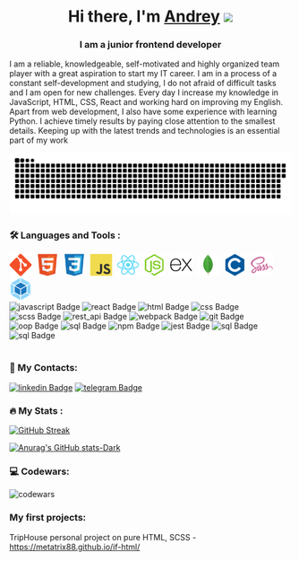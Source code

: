 
<h1 align="center">Hi there, I'm <a href="https://www.linkedin.com/in/andrey-davidovich-%E2%9C%8C-718b30248/" target="_blank">Andrey</a> 
<img src="https://github.com/blackcater/blackcater/raw/main/images/Hi.gif" height="32"/></h1>
<h3 align="center">I am a junior frontend developer</h3>
I am a reliable, knowledgeable, self-motivated and highly organized team player with a great aspiration to start my IT career.
 I am in a process of a constant self-development and studying, I do not afraid of difficult tasks and I am open for new challenges. 
Every day I increase my knowledge in JavaScript, HTML, CSS, React and working hard on improving my English. Apart from web development, I also have some experience with learning Python.
 I achieve timely results by paying close attention to the smallest details. Keeping up with the latest trends and technologies is an essential part of my work

<p align="center">
 <img width="600" src="assets/github-snake.svg" alt="snake"/>
</p>

### :hammer_and_wrench: Languages and Tools :

<div>
  <img src="https://github.com/devicons/devicon/blob/master/icons/git/git-original.svg" title="git" alt="git" width="40" height="40"/>&nbsp
  <img src="https://github.com/devicons/devicon/blob/master/icons/html5/html5-original.svg" title="html5" alt="html5" width="40" height="40"/>&nbsp
  <img src="https://github.com/devicons/devicon/blob/master/icons/css3/css3-original.svg" title="css" alt="css" width="40" height="40"/>&nbsp
  <img src="https://github.com/devicons/devicon/blob/master/icons/javascript/javascript-original.svg" title="javascript" alt="javascript" width="40" height="40"/>&nbsp
  <img src="https://github.com/devicons/devicon/blob/master/icons/react/react-original.svg" title="reactjs" alt="reactjs" width="40" height="40"/>&nbsp
  <img src="https://github.com/devicons/devicon/blob/master/icons/nodejs/nodejs-original.svg" title="nodejs" alt="nodejs" width="40" height="40"/>&nbsp
  <img src="https://github.com/devicons/devicon/blob/master/icons/express/express-original.svg" title="express" alt="express" width="40" height="40"/>&nbsp
  <img src="https://github.com/devicons/devicon/blob/master/icons/mongodb/mongodb-original.svg" title="mongodb" alt="mongodb" width="40" height="40"/>&nbsp
  <img src="https://github.com/devicons/devicon/blob/master/icons/c/c-plain.svg" title="C" alt="C" width="40" height="40"/>&nbsp;
  <img src="https://github.com/devicons/devicon/blob/master/icons/sass/sass-original.svg" title="sass/scss" alt="sass/scss" width="40" height="40"/>&nbsp;
  <img src="https://github.com/devicons/devicon/blob/master/icons/webpack/webpack-original.svg" title="webpack" alt="webpack" width="40" height="40"/>&nbsp;
  <!-- <img src="https://github.com/devicons/devicon/blob/master/icons/redux/redux-original.svg" title="redux" alt="redux" width="40" height="40"/>&nbsp; -->
</div>

<div id="badges">
  <img src="https://img.shields.io/badge/-JavaScript-yellow" alt="javascript Badge"/>
  <img src="https://img.shields.io/badge/-React-green" alt="react Badge"/>
  <img src="https://img.shields.io/badge/-HTML-orange" alt="html Badge"/>
  <img src="https://img.shields.io/badge/-CSS-blue" alt="css Badge"/>
  <img src="https://img.shields.io/badge/-SCSS-ff69b4" alt="scss Badge"/>
  <img src="https://img.shields.io/badge/-REST%20API-brightgreen" alt="rest_api Badge"/>
  <img src="https://img.shields.io/badge/-Webpack-blue" alt="webpack Badge"/>
  <img src="https://img.shields.io/badge/-GIT-orange" alt="git Badge"/>
  <img src="https://img.shields.io/badge/-OOP-yellow" alt="oop Badge"/>
  <img src="https://img.shields.io/badge/-SQL-red" alt="sql Badge"/>
  <img src="https://img.shields.io/badge/-NPM-green" alt="npm Badge"/>
  <img src="https://img.shields.io/badge/-Jest-blueviolet" alt="jest Badge"/>
  <img src="https://img.shields.io/badge/-Python-ff69b4" alt="sql Badge"/>
  <img src="https://img.shields.io/badge/-Django-green" alt="sql Badge"/>
</div>
<br>

### 🤝 My Contacts:

<a href="https://www.linkedin.com/in/andrey-davidovich-%E2%9C%8C-718b30248/"><img src="https://img.shields.io/badge/-Linkedin-blue" alt="linkedin Badge"/></a>
<a href="https://t.me/AndreyDavidovich88"><img src="https://img.shields.io/badge/-Telegram-blue" alt="telegram Badge"/></a>

### :fire: My Stats :
[![GitHub Streak](http://github-readme-streak-stats.herokuapp.com?user=metatrix88&theme=dark&background=000000)](https://git.io/streak-stats)

[![Anurag's GitHub stats-Dark](https://github-readme-stats.vercel.app/api?username=metatrix88&show_icons=true&theme=dark#gh-dark-mode-only)](https://github.com/anuraghazra/github-readme-stats#gh-dark-mode-only)

### 💻 Codewars:

![codewars](https://www.codewars.com/users/Metatrix88/badges/large)

### My first projects:

TripHouse personal project on pure HTML, SCSS - https://metatrix88.github.io/if-html/

